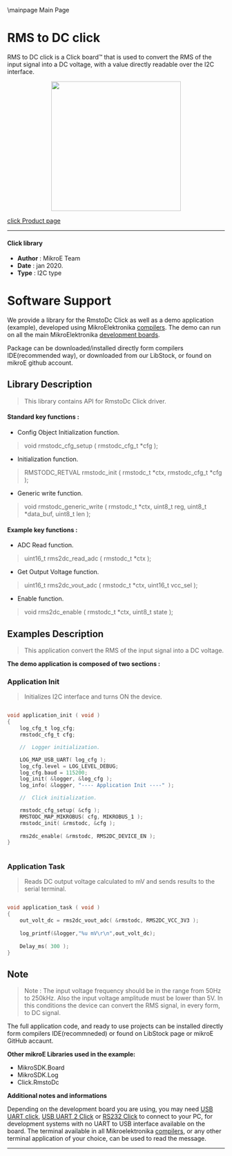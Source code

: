 \mainpage Main Page
 
# RMS to DC click

RMS to DC click is a Click board™ that is used to convert the RMS of the input signal into a DC voltage, with a value directly readable over the I2C interface.

<p align="center">
  <img src="https://download.mikroe.com/images/click_for_ide/rmstodc_click.png" height=300px>
</p>

[click Product page](https://www.mikroe.com/rms-to-dc-click)

---


#### Click library 

- **Author**        : MikroE Team
- **Date**          : jan 2020.
- **Type**          : I2C type


# Software Support

We provide a library for the RmstoDc Click 
as well as a demo application (example), developed using MikroElektronika 
[compilers](https://shop.mikroe.com/compilers). 
The demo can run on all the main MikroElektronika [development boards](https://shop.mikroe.com/development-boards).

Package can be downloaded/installed directly form compilers IDE(recommended way), or downloaded from our LibStock, or found on mikroE github account. 

## Library Description

> This library contains API for RmstoDc Click driver.

#### Standard key functions :

- Config Object Initialization function.
> void rmstodc_cfg_setup ( rmstodc_cfg_t *cfg ); 
 
- Initialization function.
> RMSTODC_RETVAL rmstodc_init ( rmstodc_t *ctx, rmstodc_cfg_t *cfg );

- Generic write function.
> void rmstodc_generic_write ( rmstodc_t *ctx, uint8_t reg, uint8_t *data_buf, uint8_t len );


#### Example key functions :

- ADC Read function.
> uint16_t rms2dc_read_adc ( rmstodc_t *ctx );
 
- Get Output Voltage function.
> uint16_t rms2dc_vout_adc ( rmstodc_t *ctx, uint16_t vcc_sel );

- Enable function.
> void rms2dc_enable ( rmstodc_t *ctx, uint8_t state );

## Examples Description

> This application convert the RMS of the input signal into a DC voltage.

**The demo application is composed of two sections :**

### Application Init 

> Initializes I2C interface and turns ON the device.

```c

void application_init ( void )
{
    log_cfg_t log_cfg;
    rmstodc_cfg_t cfg;

    //  Logger initialization.

    LOG_MAP_USB_UART( log_cfg );
    log_cfg.level = LOG_LEVEL_DEBUG;
    log_cfg.baud = 115200;
    log_init( &logger, &log_cfg );
    log_info( &logger, "---- Application Init ----" );

    //  Click initialization.

    rmstodc_cfg_setup( &cfg );
    RMSTODC_MAP_MIKROBUS( cfg, MIKROBUS_1 );
    rmstodc_init( &rmstodc, &cfg );
    
    rms2dc_enable( &rmstodc, RMS2DC_DEVICE_EN );
}
  
```

### Application Task

> Reads DC output voltage calculated to mV and
   sends results to the serial terminal.

```c

void application_task ( void )
{
    out_volt_dc = rms2dc_vout_adc( &rmstodc, RMS2DC_VCC_3V3 );
    
    log_printf(&logger,"%u mV\r\n",out_volt_dc);
    
    Delay_ms( 300 );
} 

```

## Note

> Note : The input voltage frequency should be in the range from 50Hz to 250kHz.
> Also the input voltage amplitude must be lower than 5V.
> In this conditions the device can convert the RMS signal, in every form, to DC signal.

The full application code, and ready to use projects can be  installed directly form compilers IDE(recommneded) or found on LibStock page or mikroE GitHub accaunt.

**Other mikroE Libraries used in the example:** 

- MikroSDK.Board
- MikroSDK.Log
- Click.RmstoDc

**Additional notes and informations**

Depending on the development board you are using, you may need 
[USB UART click](https://shop.mikroe.com/usb-uart-click), 
[USB UART 2 Click](https://shop.mikroe.com/usb-uart-2-click) or 
[RS232 Click](https://shop.mikroe.com/rs232-click) to connect to your PC, for 
development systems with no UART to USB interface available on the board. The 
terminal available in all Mikroelektronika 
[compilers](https://shop.mikroe.com/compilers), or any other terminal application 
of your choice, can be used to read the message.



---
